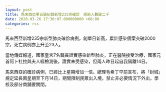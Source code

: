 ```yaml
---
layout: post
title: 馬來西亞單日破紀錄新增235宗確診　感染人數破二千
date: 2020-03-26 17:30:07.000000000 +08:00
categories: rss
---
```


馬來西亞新增235宗新型肺炎確診病例，創單日新高，累計感染個案突破2000宗，死亡病例亦上升至23人。

當地傳媒報道，國家皇宮7名職員證實感染新型肺炎，正在醫院接受治療，國家元首阿卜杜拉與夫人經檢測後，證實未受感染，但兩人昨日起自我隔離14日。

馬來西亞的確診病例，已經比上星期增加一倍。總理毛希丁早前宣布，將「封城」規定延長兩星期至下月14日，期間限制民眾出入境，禁止非必要情況下外出，學校及部分商舖要關閉。
